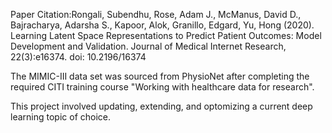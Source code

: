 Paper Citation:Rongali, Subendhu, Rose, Adam J., McManus, David D., Bajracharya,
Adarsha S., Kapoor, Alok, Granillo, Edgard, Yu, Hong (2020). Learning Latent 
Space Representations to Predict Patient Outcomes: Model Development and Validation. 
Journal of Medical Internet Research, 22(3):e16374. doi: 10.2196/16374

The MIMIC-III data set was sourced from PhysioNet after completing the required CITI training
course "Working with healthcare data for research".

This project involved updating, extending, and optomizing a current deep learning topic of choice. 
